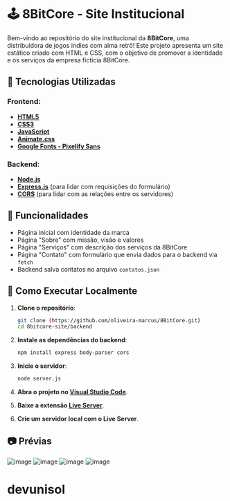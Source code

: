 # 🕹️ 8BitCore - Site Institucional

Bem-vindo ao repositório do site institucional da **8BitCore**, uma distribuidora de jogos indies com alma retrô! Este projeto apresenta um site estático criado com HTML e CSS, com o objetivo de promover a identidade e os serviços da empresa fictícia 8BitCore.

## 🎨 Tecnologias Utilizadas

### Frontend:
- **[HTML5](https://developer.mozilla.org/en-US/docs/Web/HTML)**
- **[CSS3](https://developer.mozilla.org/pt-BR/docs/Web/CSS)**
- **[JavaScript](https://developer.mozilla.org/pt-BR/docs/Web/JavaScript)**
- **[Animate.css](https://animate.style/)**
- **[Google Fonts - Pixelify Sans](https://fonts.google.com/specimen/Pixelify+Sans)**

### Backend:
- **[Node.js](https://nodejs.org/en)**
- **[Express.js](https://expressjs.com/)** (para lidar com requisições do formulário)
- **[CORS](https://developer.mozilla.org/en-US/docs/Web/HTTP/Guides/CORS)** (para lidar com as relações entre os servidores)

## 📌 Funcionalidades

- Página inicial com identidade da marca
- Página "Sobre" com missão, visão e valores
- Página "Serviços" com descrição dos serviços da 8BitCore
- Página "Contato" com formulário que envia dados para o backend via `fetch`
- Backend salva contatos no arquivo `contatos.json`

## 🚀 Como Executar Localmente

1. **Clone o repositório**:
   ```bash
   git clone (https://github.com/oliveira-marcus/8BitCore.git)
   cd 8bitcore-site/backend

2. **Instale as dependências do backend**:
   ```bash
   npm install express body-parser cors

3. **Inicie o servidor**:
   ```bash
   node server.js

4. **Abra o projeto no [Visual Studio Code](https://code.visualstudio.com/)**.

5. **Baixe a extensão [Live Server](https://marketplace.visualstudio.com/items?itemName=ritwickdey.LiveServer)**.

6. **Crie um servidor local com o Live Server**.
   
## 📷 Prévias

![image](https://github.com/user-attachments/assets/9eafd491-7dc6-40a4-a0e1-52ff49a3ec1d)
![image](https://github.com/user-attachments/assets/4219ee81-f771-4843-ab79-ca495537d5e9)
![image](https://github.com/user-attachments/assets/bac79ad0-298a-48d9-a159-e5684d58bd16)
![image](https://github.com/user-attachments/assets/9338dc9c-d1d1-4f0f-908b-c4bc9e6419fe)

# devunisol
